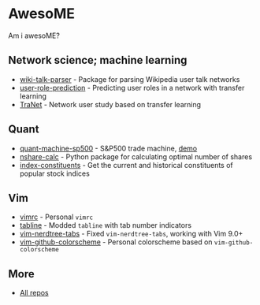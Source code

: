 # AwesoME

Am i awesoME?

## Network science; machine learning

* [wiki-talk-parser](https://github.com/yfiua/wiki-talk-parser) - Package for parsing Wikipedia user talk networks
* [user-role-prediction](https://github.com/yfiua/user-role-prediction) - Predicting user roles in a network with transfer learning
* [TraNet](https://github.com/yfiua/TraNet) - Network user study based on transfer learning

## Quant

* [quant-machine-sp500](https://github.com/yfiua/quant-machine-sp500) - S&P500 trade machine, [demo](https://yfiua.github.io/quant-machine-sp500/index-en.html)
* [nshare-calc](https://github.com/yfiua/nshare-calc) - Python package for calculating optimal number of shares
* [index-constituents](https://github.com/yfiua/index-constituents) - Get the current and historical constituents of popular stock indices

## Vim

* [vimrc](https://github.com/yfiua/vimrc) - Personal ```vimrc```
* [tabline](https://github.com/yfiua/tabline.vim) - Modded ```tabline``` with tab number indicators
* [vim-nerdtree-tabs](https://github.com/yfiua/vim-nerdtree-tabs) - Fixed ```vim-nerdtree-tabs```, working with Vim 9.0+
* [vim-github-colorscheme](https://github.com/yfiua/vim-github-colorscheme) - Personal colorscheme based on ```vim-github-colorscheme```

## More

* [All repos](https://github.com/yfiua?tab=repositories)

<!--
**yfiua/yfiua** is a ✨ _special_ ✨ repository because its `README.md` (this file) appears on your GitHub profile.

Here are some ideas to get you started:

- 🔭 I’m currently working on ...
- 🌱 I’m currently learning ...
- 👯 I’m looking to collaborate on ...
- 🤔 I’m looking for help with ...
- 💬 Ask me about ...
- 📫 How to reach me: ...
- 😄 Pronouns: ...
- ⚡ Fun fact: ...
-->
